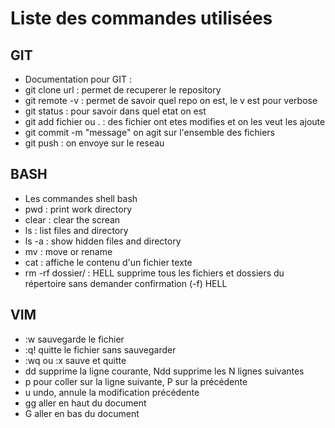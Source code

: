 Liste des commandes utilisées
=============================

GIT
---

* Documentation pour GIT :
* git clone url : permet de recuperer le repository
* git remote -v  : permet de savoir quel repo on est, le v est pour verbose
* git status : pour savoir dans quel etat on est
* git add fichier ou . : des fichier ont etes modifies et on les veut les ajoute
* git commit -m "message" on agit sur l'ensemble des fichiers
* git push : on envoye sur le reseau


BASH
----

* Les commandes shell bash
* pwd : print work directory
* clear : clear the screan
* ls : list files and directory
* ls -a : show hidden files and directory
* mv : move or rename
* cat : affiche le contenu d'un fichier texte
* rm -rf dossier/ : HELL supprime tous les fichiers et dossiers du répertoire sans demander confirmation (-f) HELL


VIM
---

* :w sauvegarde le fichier
* :q! quitte le fichier sans sauvegarder
* :wq ou :x sauve et quitte
* dd supprime la ligne courante, Ndd supprime les N lignes suivantes
* p pour coller sur la ligne suivante, P sur la précédente
* u undo, annule la modification précédente
* gg aller en haut du document
* G aller en bas du document

